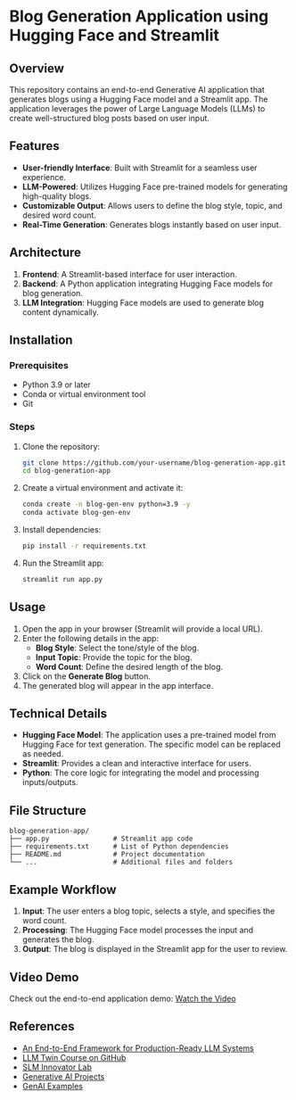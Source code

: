 # Blog Generation Application using Hugging Face and Streamlit

## Overview
This repository contains an end-to-end Generative AI application that generates blogs using a Hugging Face model and a Streamlit app. The application leverages the power of Large Language Models (LLMs) to create well-structured blog posts based on user input.

## Features
- **User-friendly Interface**: Built with Streamlit for a seamless user experience.
- **LLM-Powered**: Utilizes Hugging Face pre-trained models for generating high-quality blogs.
- **Customizable Output**: Allows users to define the blog style, topic, and desired word count.
- **Real-Time Generation**: Generates blogs instantly based on user input.

## Architecture
1. **Frontend**: A Streamlit-based interface for user interaction.
2. **Backend**: A Python application integrating Hugging Face models for blog generation.
3. **LLM Integration**: Hugging Face models are used to generate blog content dynamically.

## Installation

### Prerequisites
- Python 3.9 or later
- Conda or virtual environment tool
- Git

### Steps
1. Clone the repository:
   ```bash
   git clone https://github.com/your-username/blog-generation-app.git
   cd blog-generation-app
   ```

2. Create a virtual environment and activate it:
   ```bash
   conda create -n blog-gen-env python=3.9 -y
   conda activate blog-gen-env
   ```

3. Install dependencies:
   ```bash
   pip install -r requirements.txt
   ```

4. Run the Streamlit app:
   ```bash
   streamlit run app.py
   ```

## Usage
1. Open the app in your browser (Streamlit will provide a local URL).
2. Enter the following details in the app:
   - **Blog Style**: Select the tone/style of the blog.
   - **Input Topic**: Provide the topic for the blog.
   - **Word Count**: Define the desired length of the blog.
3. Click on the **Generate Blog** button.
4. The generated blog will appear in the app interface.

## Technical Details
- **Hugging Face Model**: The application uses a pre-trained model from Hugging Face for text generation. The specific model can be replaced as needed.
- **Streamlit**: Provides a clean and interactive interface for users.
- **Python**: The core logic for integrating the model and processing inputs/outputs.

## File Structure
```plaintext
blog-generation-app/
├── app.py                # Streamlit app code
├── requirements.txt      # List of Python dependencies
├── README.md             # Project documentation
└── ...                   # Additional files and folders
```

## Example Workflow
1. **Input**: The user enters a blog topic, selects a style, and specifies the word count.
2. **Processing**: The Hugging Face model processes the input and generates the blog.
3. **Output**: The blog is displayed in the Streamlit app for the user to review.

## Video Demo
Check out the end-to-end application demo:
[Watch the Video](https://youtu.be/1IRNg0rJQOE)

## References
- [An End-to-End Framework for Production-Ready LLM Systems](https://www.comet.com/site/blog/an-end-to-end-framework-for-production-ready-llm-systems-by-building-your-llm-twin/)
- [LLM Twin Course on GitHub](https://github.com/decodingml/llm-twin-course)
- [SLM Innovator Lab](https://azure.github.io/slm-innovator-lab/3_llmops-aistudio/README.html)
- [Generative AI Projects](https://github.com/GURPREETKAURJETHRA/END-TO-END-GENERATIVE-AI-PROJECTS)
- [GenAI Examples](https://github.com/opea-project/GenAIExamples)


